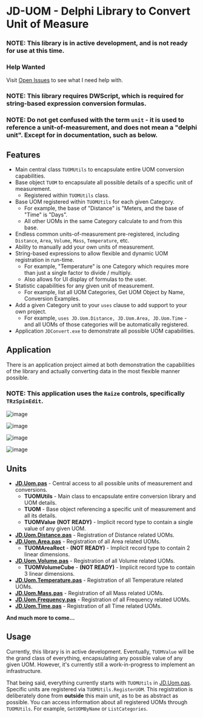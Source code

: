 # JD-UOM - Delphi Library to Convert Unit of Measure

### NOTE: This library is in active development, and is not ready for use at this time. 

### Help Wanted
Visit [Open Issues](https://github.com/djjd47130/JD-UOM/issues?q=is%3Aopen+is%3Aissue+label%3A%22help+wanted%22) to see what I need help with.

### NOTE: This library requires DWScript, which is required for string-based expression conversion formulas.

### NOTE: Do not get confused with the term `unit` - it is used to reference a unit-of-measurement, and does not mean a "delphi unit". Except for in documentation, such as below.

## Features
- Main central class `TUOMUtils` to encapsulate entire UOM conversion capabilities.
- Base object `TUOM` to encapsulate all possible details of a specific unit of measurement.
  - Registered within `TUOMUtils` class.
- Base UOM registered within `TUOMUtils` for each given Category.
  - For example, the base of "Distance" is "Meters, and the base of "Time" is "Days".
  - All other UOMs in the same Category calculate to and from this base.
- Endless common units-of-measurement pre-registered, including `Distance`, `Area`, `Volume`, `Mass`, `Temperature`, etc.
- Ability to manually add your own units of measurement.
- String-based expressions to allow flexible and dynamic UOM registration in run-time.
  - For example, "Temperature" is one Category which requires more than just a single factor to divide / multiply.
  - Also allows for UI display of formulas to the user.
- Statistic capabilities for any given unit of measurement.
  - For example, list all UOM Categories, Get UOM Object by Name, Conversion Examples.
- Add a given Category unit to your `uses` clause to add support to your own project.
  - For example, `uses JD.Uom.Distance, JD.Uom.Area, JD.Uom.Time` - and all UOMs of those categories will be automatically registered.
- Application `JDConvert.exe` to demonstrate all possible UOM capabilities.

## Application
There is an application project aimed at both demonstration the capabilities of the library and actually converting
data in the most flexible manner possible.

### NOTE: This application uses the `Raize` controls, specifically `TRzSpinEdit`.

![image](https://github.com/djjd47130/JD-UOM/assets/8213266/b6c21e3e-cf1a-4126-889e-baca3172a141)

![image](https://github.com/djjd47130/JD-UOM/assets/8213266/9c613f6b-f4bd-4881-9c97-559bcd23036b)

![image](https://github.com/djjd47130/JD-UOM/assets/8213266/cf65273c-53d3-4b8d-8cc3-d1be90a61028)

![image](https://github.com/djjd47130/JD-UOM/assets/8213266/51e9afe3-4165-4d6b-86d9-3b472c916bff)


## Units

- [**JD.Uom.pas**](Docs/JD.Uom.md) - Central access to all possible units of measurement and conversions.
  - **TUOMUtils** - Main class to encapsulate entire conversion library and UOM details.
  - **TUOM** - Base object referencing a specific unit of measurement and all its details.
  - **TUOMValue** **(NOT READY)** - Implicit record type to contain a single value of any given UOM.
- [**JD.Uom.Distance.pas**](/Docs/JD.Uom.Distance.md) - Registration of Distance related UOMs.
- [**JD.Uom.Area.pas**](/Docs/JD.Uom.Area.md) - Registration of all Area related UOMs.
  - **TUOMAreaRect** - **(NOT READY)** - Implicit record type to contain 2 linear dimensions.
- [**JD.Uom.Volume.pas**](/Docs/JD.Uom.Volume.md) - Registration of all Volume related UOMs.
  - **TUOMVolumeCube** - **(NOT READY)** - Implicit record type to contain 3 linear dimensions.
- [**JD.Uom.Temperature.pas**](/Docs/JD.Uom.Temperature.md) - Registration of all Temperature related UOMs.
- [**JD.Uom.Mass.pas**](/Docs/JD.Uom.Mass.md) - Registration of all Mass related UOMs.
- [**JD.Uom.Frequency.pas**](/Docs/JD.Uom.Frequency.md) - Registration of all Frequency related UOMs.
- [**JD.Uom.Time.pas**](/Docs/JD.Uom.Time.md) - Registration of all Time related UOMs.


**And much more to come...**

## Usage

Currently, this library is in active development. Eventually, `TUOMValue` will be the grand class of everything, encapsulating any possible value of any given UOM. However, it's currently still a work-in-progress to implement an infrastructure.

That being said, everything currently starts with `TUOMUtils` in [JD.Uom.pas](/Docs/JD.Uom.md). Specific units are registered via `TUOMUtils.RegisterUOM`. This registration is deliberately done from **outside** this main unit, as to be as abstract as possible. You can access information about all registered UOMs through `TUOMUtils`. For example, `GetUOMByName` or `ListCategories`. 


